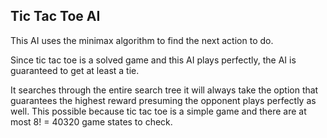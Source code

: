 ## Tic Tac Toe AI

This AI uses the minimax algorithm to find the next action to do. 

Since tic tac toe is a solved game and this AI plays perfectly, the AI is guaranteed to get at least a tie.

It searches through the entire search tree it will always take the option that guarantees the highest reward presuming 
the opponent plays perfectly as well. This possible because tic tac toe is a simple game and there are at most 8! = 40320 
game states to check.